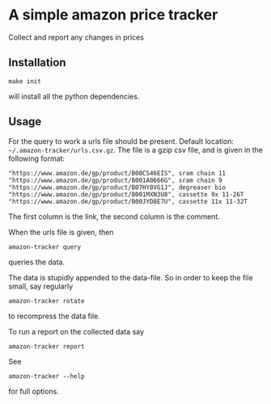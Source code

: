 # A simple amazon price tracker

Collect and report any changes in prices

## Installation

```
make init
```
will install all the python dependencies.

## Usage

For the query to work a urls file should be present. Default location:
`~/.amazon-tracker/urls.csv.gz`. The file is a gzip csv file, and is
given in the following format:
```
"https://www.amazon.de/gp/product/B00CS46EIS", sram chain 11
"https://www.amazon.de/gp/product/B001A0666G", sram chain 9
"https://www.amazon.de/gp/product/B07HY8VG1J", degreaser bio
"https://www.amazon.de/gp/product/B001MXN3U8", cassette 9x 11-26T
"https://www.amazon.de/gp/product/B00JYD8E7U", cassette 11x 11-32T
```
The first column is the link, the second column is the comment.

When the urls file is given, then
```
amazon-tracker query
```
queries the data.

The data is stupidly appended to the data-file. So in order to keep
the file small, say regularly
```
amazon-tracker rotate
```
to recompress the data file.

To run a report on the collected data say
```
amazon-tracker report
```

See
```
amazon-tracker --help
```
for full options.
